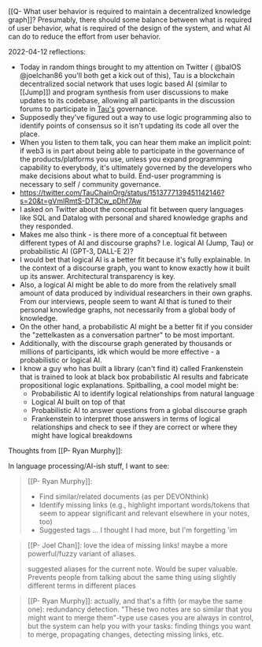 ---
---
[[Q- What user behavior is required to maintain a decentralized knowledge graph]]? Presumably, there should some balance between what is required of user behavior, what is required of the design of the system, and what AI can do to reduce the effort from user behavior.

2022-04-12 reflections:

- Today in random things brought to my attention on Twitter ( @balOS @joelchan86 you'll both get a kick out of this), Tau is a blockchain decentralized social network that uses logic based AI (similar to [[Jump]]) and program synthesis from user discussions to make updates to its codebase, allowing all participants in the discussion forums to participate in [Tau's](https://tau.net/) governance.
- Supposedly they've figured out a way to use logic programming also to identify points of consensus so it isn't updating its code all over the place.
- When you listen to them talk, you can hear them make an implicit point: if web3 is in part about being able to participate in the governance of the products/platforms you use, unless you expand programming capability to everybody, it's ultimately governed by the developers who make decisions about what to build. End-user programming is necessary to self / community governance.
- https://twitter.com/TauChainOrg/status/1513777139451142146?s=20&t=gVmIRmtS-DT3Cw_pDhf7Aw
- I asked on Twitter about the conceptual fit between query languages like SQL and Datalog with personal and shared knowledge graphs and they responded.
- Makes me also think - is there more of a conceptual fit between different types of AI and discourse graphs? I.e. logical AI (Jump, Tau) or probabilistic AI (GPT-3, DALL-E 2)?
- I would bet that logical AI is a better fit because it's fully explainable. In the context of a discourse graph, you want to know exactly how it built up its answer. Architectural transparency is key.
- Also, a logical AI might be able to do more from the relatively small amount of data produced by individual researchers in their own graphs. From our interviews, people seem to want AI that is tuned to their personal knowledge graphs, not necessarily from a global body of knowledge.
- On the other hand, a probabilistic AI might be a better fit if you consider the "zettelkasten as a conversation partner" to be most important.
- Additionally, with the discourse graph generated by thousands or millions of participants, idk which would be more effective - a probabilistic or logical AI.
- I know a guy who has built a library (can't find it) called Frankenstein that is trained to look at black box probabilistic AI results and fabricate propositional logic explanations. Spitballing, a cool model might be:
	- Probabilistic AI to identify logical relationships from natural language
	- Logical AI built on top of that
	- Probabilistic AI to answer questions from a global discourse graph
	- Frankenstein to interpret those answers in terms of logical relationships and check to see if they are correct or where they might have logical breakdowns

Thoughts from [[P- Ryan Murphy]]:

In language processing/AI-ish stuff, I want to see:
> [[P- Ryan Murphy]]:
> - Find similar/related documents (as per DEVONthink) 
> - Identify missing links (e.g., highlight important words/tokens that seem to appear significant and relevant elsewhere in your notes, too) 
> - Suggested tags ... I thought I had more, but I'm forgetting 'im

> [[P- Joel Chan]]: 
> love the idea of missing links! maybe a more powerful/fuzzy variant of aliases. 
>
> suggested aliases for the current note. Would be super valuable. Prevents people from talking about the same thing using slightly different terms in different places

> [[P- Ryan Murphy]]: actually, and that's a fifth (or maybe the same one): redundancy detection. "These two notes are so similar that you might want to merge them"-type use cases
> you are always in control, but the system can help you with your tasks: finding things you want to merge, propagating changes, detecting missing links, etc.